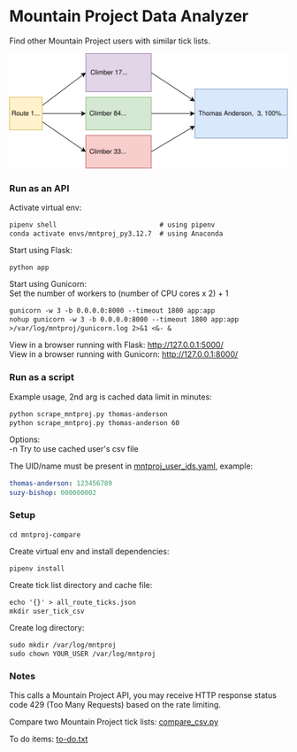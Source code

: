 # Mountain Project Data Analyzer

Find other Mountain Project users with similar tick lists.

![graph](static/mpda.svg)

### Run as an API

Activate virtual env:
```shell script
pipenv shell                          # using pipenv
conda activate envs/mntproj_py3.12.7  # using Anaconda
```

Start using Flask:
```shell script
python app
```

Start using Gunicorn:  
Set the number of workers to (number of CPU cores x 2) + 1
```shell script
gunicorn -w 3 -b 0.0.0.0:8000 --timeout 1800 app:app
nohup gunicorn -w 3 -b 0.0.0.0:8000 --timeout 1800 app:app >/var/log/mntproj/gunicorn.log 2>&1 <&- &

```

View in a browser running with Flask:
http://127.0.0.1:5000/  
View in a browser running with Gunicorn:
http://127.0.0.1:8000/

### Run as a script

Example usage, 2nd arg is cached data limit in minutes:
```shell script
python scrape_mntproj.py thomas-anderson
python scrape_mntproj.py thomas-anderson 60
```

Options:  
-n Try to use cached user's csv file

The UID/name must be present in [mntproj_user_ids.yaml](mntproj_user_ids.yaml), example:
```yaml
thomas-anderson: 123456789
suzy-bishop: 000000002
```

### Setup

```shell script
cd mntproj-compare
```

Create virtual env and install dependencies:
```shell script
pipenv install
```

Create tick list directory and cache file:
```shell script
echo '{}' > all_route_ticks.json
mkdir user_tick_csv
```

Create log directory:
```shell script
sudo mkdir /var/log/mntproj
sudo chown YOUR_USER /var/log/mntproj
```

### Notes

This calls a Mountain Project API, you may receive HTTP response status code 429 (Too Many Requests) based on the rate limiting.

Compare two Mountain Project tick lists: [compare_csv.py](compare_csv.py)

To do items: [to-do.txt](to-do.txt)
